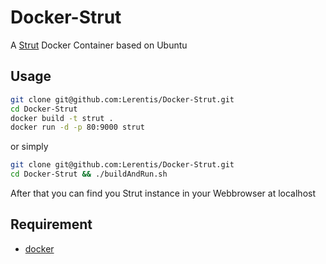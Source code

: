 # Docker-Strut

A [Strut](https://github.com/tantaman/Strut) Docker Container based on Ubuntu

## Usage
```bash
git clone git@github.com:Lerentis/Docker-Strut.git
cd Docker-Strut
docker build -t strut .
docker run -d -p 80:9000 strut
```

or simply
```bash
git clone git@github.com:Lerentis/Docker-Strut.git
cd Docker-Strut && ./buildAndRun.sh
```

After that you can find you Strut instance in your Webbrowser at localhost

## Requirement
- [docker](https://www.docker.com/)

